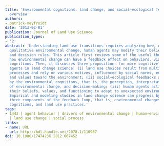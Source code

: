 ```yaml
---
title: 'Environmental cognitions, land change, and social–ecological feedbacks : an
  overview'
authors:
- patrick-meyfroidt
date: '2013-02-01'
publication: Journal of Land Use Science
publication_types:
- '2'
abstract: 'Understanding land use transitions requires analyzing how, when facing
  qualitative environmental change, human agents may modify their beliefs, values,
  and decision rules. This article first reviews some of the useful theories analyzing
  how environmental change can have a feedback effect on behaviors, via the environmental
  cognitions. Then, it discusses three propositions for more cognitively realistic
  agents in land change science: (i) land use choices result from multiple decision-making
  processes and rely on various motives, influenced by social norms, emotions, beliefs,
  and values toward the environment; (ii) social–ecological feedbacks are mediated
  by the environmental cognitions, that is, the perception, interpretation, evaluation
  of environmental change, and decision-making; (iii) human agents actively re-evaluate
  their beliefs, values, and functioning to adapt to unexpected environmental changes.
  Empirical and modeling studies in land change science can progress by linking the
  three components of the feedback loop, that is, environmental changes, environmental
  cognitions, and land use practices.'
tags:
- 1443 | agent behavior | drivers of environmental change | human–environment interactions
  | land use change | social process
links:
- name: URL
  url: http://hdl.handle.net/2078.1/110957
doi: 10.1080/1747423X.2012.667452
---
```


